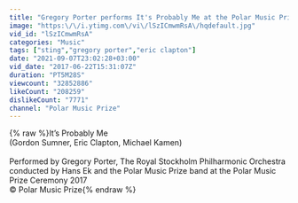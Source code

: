 ```yaml
---
title: "Gregory Porter performs It's Probably Me at the Polar Music Prize Ceremony 2017"
image: "https:\/\/i.ytimg.com\/vi\/lSzICmwmRsA\/hqdefault.jpg"
vid_id: "lSzICmwmRsA"
categories: "Music"
tags: ["sting","gregory porter","eric clapton"]
date: "2021-09-07T23:02:28+03:00"
vid_date: "2017-06-22T15:31:07Z"
duration: "PT5M28S"
viewcount: "32852886"
likeCount: "208259"
dislikeCount: "7771"
channel: "Polar Music Prize"
---
```

{% raw %}It’s Probably Me<br />(Gordon Sumner, Eric Clapton, Michael Kamen)<br /><br />Performed by Gregory Porter, The Royal Stockholm Philharmonic Orchestra conducted by Hans Ek and the Polar Music Prize band at the Polar Music Prize Ceremony 2017<br />© Polar Music Prize{% endraw %}
